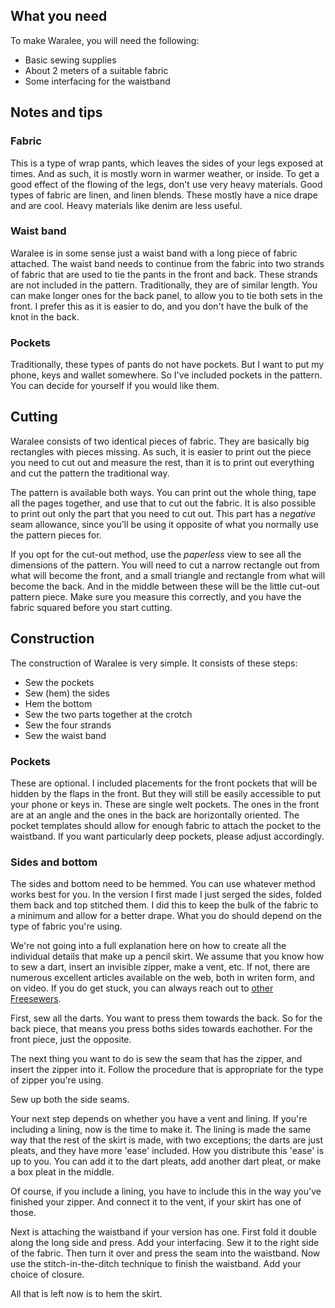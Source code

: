 ## What you need

To make Waralee, you will need the following:

  - Basic sewing supplies
  - About 2 meters of a suitable fabric 
  - Some interfacing for the waistband 

## Notes and tips

### Fabric

This is a type of wrap pants, which leaves the sides of your legs exposed at times. And as 
such, it is mostly worn in warmer weather, or inside. To get a good effect of the flowing
of the legs, don't use very heavy materials. Good types of fabric are linen, and linen blends.
These mostly have a nice drape and are cool. Heavy materials like denim are less useful. 

### Waist band

Waralee is in some sense just a waist band with a long piece of fabric attached. The waist 
band needs to continue from the fabric into two strands of fabric that are used to tie the
pants in the front and back. These strands are not included in the pattern. Traditionally,
they are of similar length. You can make longer ones for the back panel, to allow you to 
tie both sets in the front. I prefer this as it is easier to do, and you don't have the bulk 
of the knot in the back.

### Pockets

Traditionally, these types of pants do not have pockets. But I want to put my phone, keys 
and wallet somewhere. So I've included pockets in the pattern. You can decide for yourself 
if you would like them.

## Cutting

Waralee consists of two identical pieces of fabric. They are basically big rectangles with 
pieces missing. As such, it is easier to print out the piece you need to cut out and 
measure the rest, than it is to print out everything and cut the pattern the traditional
way.

The pattern is available both ways. You can print out the whole thing, tape all the pages
together, and use that to cut out the fabric. It is also possible to print out only the 
part that you need to cut out. This part has a *negative* seam allowance, since you'll 
be using it opposite of what you normally use the pattern pieces for. 

If you opt for the cut-out method, use the *paperless* view to see all the dimensions
of the pattern. You will need to cut a narrow rectangle out from what will become the 
front, and a small triangle and rectangle from what will become the back. And in the 
middle between these will be the little cut-out pattern piece. Make sure you measure 
this correctly, and you have the fabric squared before you start cutting.

## Construction

The construction of Waralee is very simple. It consists of these steps:

- Sew the pockets
- Sew (hem) the sides
- Hem the bottom
- Sew the two parts together at the crotch
- Sew the four strands
- Sew the waist band

### Pockets

These are optional. I included placements for the front pockets that will be hidden by
the flaps in the front. But they will still be easily accessible to put your phone or 
keys in. These are single welt pockets. The ones in the front are at an angle and the 
ones in the back are horizontally oriented. The pocket templates should allow for enough 
fabric to attach the pocket to the waistband. If you want particularly deep pockets, 
please adjust accordingly.

### Sides and bottom

The sides and bottom need to be hemmed. You can use whatever method works best for you.
In the version I first made I just serged the sides, folded them back and top stitched 
them. I did this to keep the bulk of the fabric to a minimum and allow for a better 
drape. What you do should depend on the type of fabric you're using.

We're not going into a full explanation here on how to create all the individual details 
that make up a pencil skirt. We assume that you know how to sew a dart, insert an invisible 
zipper, make a vent, etc. If not, there are numerous excellent articles available on the 
web, both in writen form, and on video. If you do get stuck, you can always reach out to 
[other Freesewers](https://gitter.im/freesewing/help).

First, sew all the darts. You want to press them towards the back. So for the back piece, 
that means you press boths sides towards eachother. For the front piece, just the opposite.

The next thing you want to do is sew the seam that has the zipper, and insert the zipper 
into it. Follow the procedure that is appropriate for the type of zipper you're using.

Sew up both the side seams.

Your next step depends on whether you have a vent and lining. If you're including a lining,
now is the time to make it. The lining is made the same way that the rest of the skirt is 
made, with two exceptions; the darts are just pleats, and they have more 'ease' included. 
How you distribute this 'ease' is up to you. You can add it to the dart pleats, add another 
dart pleat, or make a box pleat in the middle. 

Of course, if you include a lining, you have to include this in the way you've finished 
your zipper. And connect it to the vent, if your skirt has one of those.

Next is attaching the waistband if your version has one. First fold it double along the 
long side and press. Add your interfacing. Sew it to the right side of the fabric. Then 
turn it over and press the seam into the waistband. Now use the stitch-in-the-ditch 
technique to finish the waistband. Add your choice of closure.

All that is left now is to hem the skirt.
